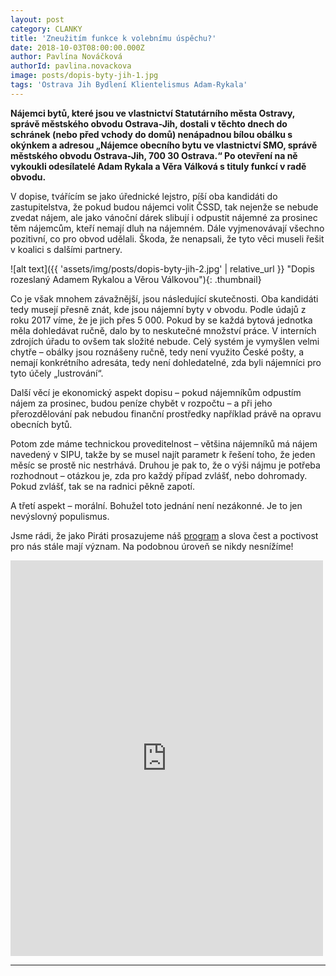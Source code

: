 ```yaml
---
layout: post
category: CLANKY
title: 'Zneužitím funkce k volebnímu úspěchu?'
date: 2018-10-03T08:00:00.000Z
author: Pavlína Nováčková
authorId: pavlina.novackova
image: posts/dopis-byty-jih-1.jpg
tags: 'Ostrava Jih Bydlení Klientelismus Adam-Rykala'
---
```


**Nájemci bytů, které jsou ve vlastnictví Statutárního města Ostravy, správě městského obvodu Ostrava-Jih, dostali v těchto dnech do schránek (nebo před vchody do domů) nenápadnou bílou obálku s okýnkem a adresou „Nájemce obecního bytu ve vlastnictví SMO, správě městského obvodu Ostrava-Jih, 700 30 Ostrava.“ Po otevření na ně vykoukli odesílatelé Adam Rykala a Věra Válková s tituly funkcí v radě obvodu.**

V dopise, tvářícím se jako úřednické lejstro, píší oba kandidáti do zastupitelstva, že pokud budou nájemci volit ČSSD, tak nejenže se nebude zvedat nájem, ale jako vánoční dárek slibují i odpustit nájemné za prosinec těm nájemcům, kteří nemají dluh na nájemném. Dále vyjmenovávají všechno pozitivní, co pro obvod udělali. Škoda, že nenapsali, že tyto věci museli řešit v koalici s dalšími partnery.

![alt text]({{ 'assets/img/posts/dopis-byty-jih-2.jpg' | relative_url }} "Dopis rozeslaný Adamem Rykalou a Věrou Válkovou"){: .thumbnail}

Co je však mnohem závažnější, jsou následující skutečnosti. Oba kandidáti tedy musejí přesně znát, kde jsou nájemní byty v obvodu. Podle údajů z roku 2017 víme, že je jich přes 5 000. Pokud by se každá bytová jednotka měla dohledávat ručně, dalo by to neskutečné množství práce. V interních zdrojích úřadu to ovšem tak složité nebude. Celý systém je vymyšlen velmi chytře – obálky jsou roznášeny ručně, tedy není využito České pošty, a nemají konkrétního adresáta, tedy není dohledatelné, zda byli nájemníci pro tyto účely „lustrování“.

Další věcí je ekonomický aspekt dopisu – pokud nájemníkům odpustím nájem za prosinec, budou peníze chybět v rozpočtu – a při jeho přerozdělování pak nebudou finanční prostředky například právě na opravu obecních bytů.

Potom zde máme technickou proveditelnost – většina nájemníků má nájem navedený v SIPU, takže by se musel najít parametr k řešení toho, že jeden měsíc se prostě nic nestrhává. Druhou je pak to, že o výši nájmu je potřeba rozhodnout – otázkou je, zda pro každý případ zvlášť, nebo dohromady. Pokud zvlášť, tak se na radnici pěkně zapotí.

A třetí aspekt – morální. Bohužel toto jednání není nezákonné. Je to jen nevýslovný populismus.

Jsme rádi, že jako Piráti prosazujeme náš <a href="{{ 'magistrat/' | relative_url }}">program</a> a slova čest a poctivost pro nás stále mají význam. Na podobnou úroveň se nikdy nesnížíme!

<iframe src="https://www.facebook.com/plugins/post.php?href=https%3A%2F%2Fwww.facebook.com%2Fmob.ovajih%2Fposts%2F1885132954941331&width=500" width="500" height="633" style="border:none;overflow:hidden" scrolling="no" frameborder="0" allowTransparency="true" allow="encrypted-media"></iframe>

---
